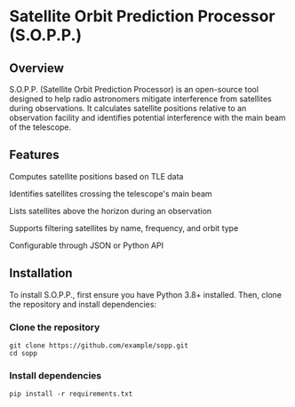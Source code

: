 # Satellite Orbit Prediction Processor (S.O.P.P.)

## Overview

S.O.P.P. (Satellite Orbit Prediction Processor) is an open-source tool designed to help radio astronomers mitigate interference from satellites during observations. It calculates satellite positions relative to an observation facility and identifies potential interference with the main beam of the telescope.

## Features

Computes satellite positions based on TLE data

Identifies satellites crossing the telescope's main beam

Lists satellites above the horizon during an observation

Supports filtering satellites by name, frequency, and orbit type

Configurable through JSON or Python API

## Installation

To install S.O.P.P., first ensure you have Python 3.8+ installed. Then, clone the repository and install dependencies:

### Clone the repository
```
git clone https://github.com/example/sopp.git
cd sopp
```

### Install dependencies
```
pip install -r requirements.txt
```
